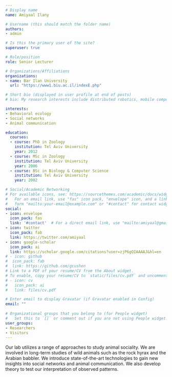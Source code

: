 ```yaml
---
# Display name
name: Amiyaal Ilany

# Username (this should match the folder name)
authors:
- admin

# Is this the primary user of the site?
superuser: true

# Role/position
role: Senior Lecturer

# Organizations/Affiliations
organizations:
- name: Bar Ilan University 
  url: "https://www1.biu.ac.il/indexE.php"

# Short bio (displayed in user profile at end of posts)
# bio: My research interests include distributed robotics, mobile computing and programmable matter.

interests:
- Behavioral ecology
- Social networks
- Animal communication

education:
  courses:
  - course: PhD in Zoology
    institution: Tel Aviv University
    year: 2012
  - course: MSc in Zoology
    institution: Tel Aviv University
    year: 2006
  - course: BSc in Biology & Computer Science
    institution: Tel Aviv University
    year: 2002

# Social/Academic Networking
# For available icons, see: https://sourcethemes.com/academic/docs/widgets/#icons
#   For an email link, use "fas" icon pack, "envelope" icon, and a link in the
#   form "mailto:your-email@example.com" or "#contact" for contact widget.
social:
- icon: envelope
  icon_pack: fas
  link: '#contact'  # For a direct email link, use "mailto:amiyaal@gmail.com".
- icon: twitter
  icon_pack: fab
  link: https://twitter.com/amiyaal
- icon: google-scholar
  icon_pack: ai
  link: https://scholar.google.com/citations?user=zjP6gQIAAAAJ&hl=en
# - icon: github
#  icon_pack: fab
#  link: https://github.com/gcushen
# Link to a PDF of your resume/CV from the About widget.
# To enable, copy your resume/CV to `static/files/cv.pdf` and uncomment the lines below.  
# - icon: cv
#   icon_pack: ai
#   link: files/cv.pdf

# Enter email to display Gravatar (if Gravatar enabled in Config)
email: ""
  
# Organizational groups that you belong to (for People widget)
#   Set this to `[]` or comment out if you are not using People widget.  
user_groups:
- Researchers
- Visitors
---
```


Our lab utilizes a range of approaches to study animal sociality. We are involved in long-term studies of wild animals such as the rock hyrax and the Arabian babbler. We introduce state-of-the-art technologies to gain new insights into social networks and animal communication. We also develop theory to test our interpretation of observed patterns.
